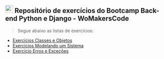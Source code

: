 ## <img src="https://cdn.jsdelivr.net/gh/devicons/devicon/icons/python/python-original.svg" width="25px;" /> Repositório de exercícios do Bootcamp Back-end Python e Django - WoMakersCode

> Segue abaixo as listas de exercícios:

- [Exercícios Classes e Objetos](https://github.com/GessycaBorges/Exercicios-Individuais-Python-Potencia-Feminina/tree/main/Exerc%C3%ADcios%20Classes%20e%20Objetos)
- [Exercícios Modelando um Sistema](https://github.com/GessycaBorges/Exercicios-Individuais-Python-Potencia-Feminina/tree/main/Exerc%C3%ADcios%20Modelando%20um%20Sistema)
- [Exercício Erros e Exceções](https://github.com/GessycaBorges/Exercicios-Individuais-Python-Potencia-Feminina/tree/main/Exerc%C3%ADcio%20Erros%20e%20Exce%C3%A7%C3%B5es)